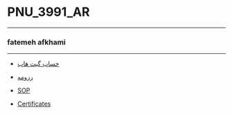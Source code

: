 # PNU_3991_AR
---------
### fatemeh afkhami
----------
- [حساب گیت هاب](https://github.com/fatemehafkhami2000)

- [رزومه](https://fatemehafkhami2000.github.io)

- [SOP](https://fatemehafkhami2000.github.io/SOP)

- [Certificates](https://github.com/fatemehafkhami2000/certificate/blob/main/js.jpg)




